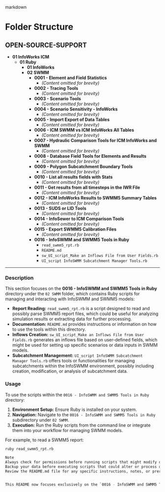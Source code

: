 
markdown
# Folder Structure


## OPEN-SOURCE-SUPPORT
- **01 InfoWorks ICM**
  - **01 Ruby**
    - **01 InfoWorks**
    - **02 SWMM**
      - **0001 - Element and Field Statistics**
        - *(Content omitted for brevity)*
      - **0002 - Tracing Tools**
        - *(Content omitted for brevity)*
      - **0003 - Scenario Tools**
        - *(Content omitted for brevity)*
      - **0004 - Scenario Sensitivity - InfoWorks**
        - *(Content omitted for brevity)*
      - **0005 - Import Export of Data Tables**
        - *(Content omitted for brevity)*
      - **0006 - ICM SWMM vs ICM InfoWorks All Tables**
        - *(Content omitted for brevity)*
      - **0007 - Hydraulic Comparison Tools for ICM InfoWorks and SWMM**
        - *(Content omitted for brevity)*
      - **0008 - Database Field Tools for Elements and Results**
        - *(Content omitted for brevity)*
      - **0009 - Polygon Subcatchment Boundary Tools**
        - *(Content omitted for brevity)*
      - **0010 - List all results fields with Stats**
        - *(Content omitted for brevity)*
      - **0011 - Get results from all timesteps in the IWR File**
        - *(Content omitted for brevity)*
      - **0012 - ICM InfoWorks Results to SWMM5 Summary Tables**
        - *(Content omitted for brevity)*
      - **0013 - SUDS or LID Tools**
        - *(Content omitted for brevity)*
      - **0014 - InfoSewer to ICM Comparison Tools**
        - *(Content omitted for brevity)*
      - **0015 - Export SWMM5 Calibration Files**
        - *(Content omitted for brevity)*
      - **0016 - InfoSWMM and SWMM5 Tools in Ruby**
        - `read_swmm5_rpt.rb`
        - `README.md`
        - `sw_UI_script_Make an Inflows File from User Fields.rb`
        - `UI_script InfoSWMM Subcatchment Manager Tools.rb`

---

### Description

This section focuses on the **0016 - InfoSWMM and SWMM5 Tools in Ruby** directory under the `02 SWMM` folder, which contains Ruby scripts for managing and interacting with InfoSWMM and SWMM5 models:

- **Report Reading:** `read_swmm5_rpt.rb` is a script designed to read and possibly parse SWMM5 report files, which could be useful for analyzing simulation results or extracting data for further processing.
- **Documentation:** `README.md` provides instructions or information on how to use the tools within this directory.
- **Inflows Creation:** `sw_UI_script_Make an Inflows File from User Fields.rb` generates an inflows file based on user-defined fields, which might be used for setting up specific scenarios or data inputs in SWMM models.
- **Subcatchment Management:** `UI_script InfoSWMM Subcatchment Manager Tools.rb` offers tools or functionalities for managing subcatchments within the InfoSWMM environment, possibly including creation, modification, or analysis of subcatchment data.

### Usage

To use the scripts within the `0016 - InfoSWMM and SWMM5 Tools in Ruby` directory:

1. **Environment Setup:** Ensure Ruby is installed on your system.
2. **Navigation:** Navigate to the `0016 - InfoSWMM and SWMM5 Tools in Ruby` subdirectory under `02 SWMM`.
3. **Execution:** Run the Ruby scripts from the command line or integrate them into your workflow for managing SWMM models.

For example, to read a SWMM5 report:
```sh
ruby read_swmm5_rpt.rb

Note
Always check for permissions before running scripts that might modify or interact with your model files.
Backup your data before executing scripts that could alter or process datasets extensively.
Review the README.md file for any specific instructions, notes, or prerequisites for using these InfoSWMM and SWMM5 tools.


This README now focuses exclusively on the `0016 - InfoSWMM and SWMM5 Tools in Ruby` folder, detailing its contents and usage. If there's anything else you need